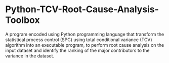# Python-TCV-Root-Cause-Analysis-Toolbox
A program encoded using Python programming language that transform the statistical process control (SPC) using total conditional variance (TCV) algorithm into an executable program, to perform root cause analysis on the input dataset and identify the ranking of the major contributors to the variance in the dataset.
